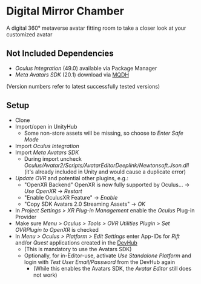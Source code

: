 # Digital Mirror Chamber
A digital 360° metaverse avatar fitting room to take a closer look at your customized avatar

## Not Included Dependencies
- *Oculus Integration* (49.0) available via Package Manager
- *Meta Avatars SDK* (20.1) download via [MQDH](https://developer.oculus.com/meta-quest-developer-hub/)

(Version numbers refer to latest successfully tested versions)

## Setup
- Clone
- Import/open in UnityHub
  - Some non-store assets will be missing, so choose to *Enter Safe Mode*
- Import *Oculus Integration*
- Import *Meta Avatars SDK*
  - During import uncheck *Oculus/Avatar2/Scripts/AvatarEditorDeeplink/Newtonsoft.Json.dll* (it's already included in Unity and would cause a duplicate error)
- *Update OVR* and potential other plugins, e.g.:
  - "OpenXR Backend" OpenXR is now fully supported by Oculus... &rightarrow; *Use OpenXR* &rightarrow; *Restart*
  - "Enable OculusXR Feature" &rightarrow; *Enable*
  - "Copy SDK Avatars 2.0 Streaming Assets" &rightarrow; *OK*
- In *Project Settings > XR Plug-in Management* enable the *Oculus* Plug-in Provider
- Make sure *Menu > Oculus > Tools > OVR Utilities Plugin > Set OVRPlugin to OpenXR* is checked
- In *Menu > Oculus > Platform > Edit Settings* enter App-IDs for *Rift* and/or *Quest* applications created in the [DevHub](https://developer.oculus.com/manage)
  - (This is mandatory to use the Avatars SDK)
  - Optionally, for in-Editor-use, activate *Use Standalone Platform* and login with *Test User Email/Password* from the DevHub again
    - (While this enables the Avatars SDK, the *Avatar Editor* still does not work)
